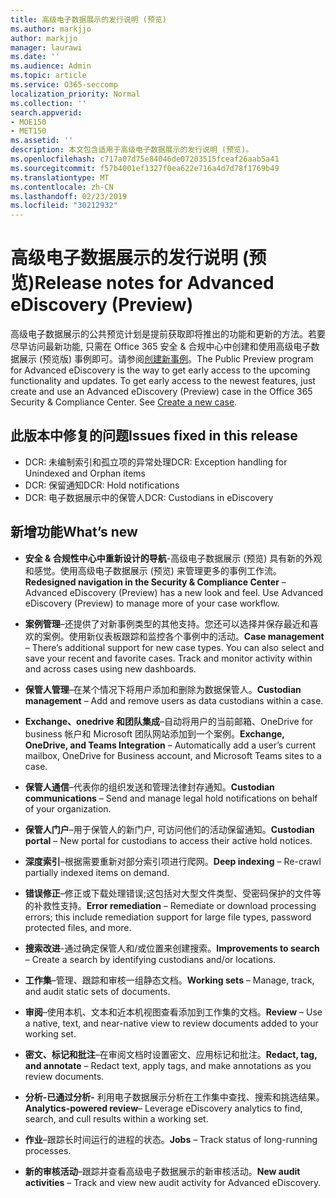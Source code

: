```yaml
---
title: 高级电子数据展示的发行说明 (预览)
ms.author: markjjo
author: markjjo
manager: laurawi
ms.date: ''
ms.audience: Admin
ms.topic: article
ms.service: O365-seccomp
localization_priority: Normal
ms.collection: ''
search.appverid:
- MOE150
- MET150
ms.assetid: ''
description: 本文包含适用于高级电子数据展示的发行说明 (预览)。
ms.openlocfilehash: c717a07d75e84046de07203515fceaf26aab5a41
ms.sourcegitcommit: f57b4001ef1327f0ea622e716a4d7d78f1769b49
ms.translationtype: MT
ms.contentlocale: zh-CN
ms.lasthandoff: 02/23/2019
ms.locfileid: "30212932"
---
```

# <a name="release-notes-for-advanced-ediscovery-preview"></a><span data-ttu-id="3c2b7-103">高级电子数据展示的发行说明 (预览)</span><span class="sxs-lookup"><span data-stu-id="3c2b7-103">Release notes for Advanced eDiscovery (Preview)</span></span>

<span data-ttu-id="3c2b7-p101">高级电子数据展示的公共预览计划是提前获取即将推出的功能和更新的方法。若要尽早访问最新功能, 只需在 Office 365 安全 & 合规中心中创建和使用高级电子数据展示 (预览版) 事例即可。请参阅[创建新事例](create-new-ediscovery-case.md)。</span><span class="sxs-lookup"><span data-stu-id="3c2b7-p101">The Public Preview program for Advanced eDiscovery is the way to get early access to the upcoming functionality and updates. To get early access to the newest features, just create and use an Advanced eDiscovery (Preview) case in the Office 365 Security & Compliance Center. See [Create a new case](create-new-ediscovery-case.md).</span></span>

## <a name="issues-fixed-in-this-release"></a><span data-ttu-id="3c2b7-107">此版本中修复的问题</span><span class="sxs-lookup"><span data-stu-id="3c2b7-107">Issues fixed in this release</span></span>

- <span data-ttu-id="3c2b7-108">DCR: 未编制索引和孤立项的异常处理</span><span class="sxs-lookup"><span data-stu-id="3c2b7-108">DCR: Exception handling for Unindexed and Orphan items</span></span>
- <span data-ttu-id="3c2b7-109">DCR: 保留通知</span><span class="sxs-lookup"><span data-stu-id="3c2b7-109">DCR: Hold notifications</span></span>
- <span data-ttu-id="3c2b7-110">DCR: 电子数据展示中的保管人</span><span class="sxs-lookup"><span data-stu-id="3c2b7-110">DCR: Custodians in eDiscovery</span></span>

## <a name="whats-new"></a><span data-ttu-id="3c2b7-111">新增功能</span><span class="sxs-lookup"><span data-stu-id="3c2b7-111">What’s new</span></span>

- <span data-ttu-id="3c2b7-p102">**安全 & 合规性中心中重新设计的导航**-高级电子数据展示 (预览) 具有新的外观和感觉。使用高级电子数据展示 (预览) 来管理更多的事例工作流。</span><span class="sxs-lookup"><span data-stu-id="3c2b7-p102">**Redesigned navigation in the Security & Compliance Center** – Advanced eDiscovery (Preview) has a new look and feel. Use Advanced eDiscovery (Preview) to manage more of your case workflow.</span></span>

- <span data-ttu-id="3c2b7-p103">**案例管理**–还提供了对新事例类型的其他支持。您还可以选择并保存最近和喜欢的案例。使用新仪表板跟踪和监控各个事例中的活动。</span><span class="sxs-lookup"><span data-stu-id="3c2b7-p103">**Case management** – There’s additional support for new case types. You can also select and save your recent and favorite cases. Track and monitor activity within and across cases using new dashboards.</span></span>

- <span data-ttu-id="3c2b7-117">**保管人管理**–在某个情况下将用户添加和删除为数据保管人。</span><span class="sxs-lookup"><span data-stu-id="3c2b7-117">**Custodian management** – Add and remove users as data custodians within a case.</span></span>

- <span data-ttu-id="3c2b7-118">**Exchange、onedrive 和团队集成**–自动将用户的当前邮箱、OneDrive for business 帐户和 Microsoft 团队网站添加到一个案例。</span><span class="sxs-lookup"><span data-stu-id="3c2b7-118">**Exchange, OneDrive, and Teams Integration** – Automatically add a user’s current mailbox, OneDrive for Business account, and Microsoft Teams sites to a case.</span></span> 

- <span data-ttu-id="3c2b7-119">**保管人通信**–代表你的组织发送和管理法律封存通知。</span><span class="sxs-lookup"><span data-stu-id="3c2b7-119">**Custodian communications** – Send and manage legal hold notifications on behalf of your organization.</span></span>

- <span data-ttu-id="3c2b7-120">**保管人门户**–用于保管人的新门户, 可访问他们的活动保留通知。</span><span class="sxs-lookup"><span data-stu-id="3c2b7-120">**Custodian portal** – New portal for custodians to access their active hold notices.</span></span>

- <span data-ttu-id="3c2b7-121">**深度索引**–根据需要重新对部分索引项进行爬网。</span><span class="sxs-lookup"><span data-stu-id="3c2b7-121">**Deep indexing** – Re-crawl partially indexed items on demand.</span></span>

- <span data-ttu-id="3c2b7-122">**错误修正**–修正或下载处理错误;这包括对大型文件类型、受密码保护的文件等的补救性支持。</span><span class="sxs-lookup"><span data-stu-id="3c2b7-122">**Error remediation** – Remediate or download processing errors; this include remediation support for large file types, password protected files, and more.</span></span> 

- <span data-ttu-id="3c2b7-123">**搜索改进**-通过确定保管人和/或位置来创建搜索。</span><span class="sxs-lookup"><span data-stu-id="3c2b7-123">**Improvements to search** – Create a search by identifying custodians and/or locations.</span></span>

- <span data-ttu-id="3c2b7-124">**工作集**–管理、跟踪和审核一组静态文档。</span><span class="sxs-lookup"><span data-stu-id="3c2b7-124">**Working sets** – Manage, track, and audit static sets of documents.</span></span>

- <span data-ttu-id="3c2b7-125">**审阅**–使用本机、文本和近本机视图查看添加到工作集的文档。</span><span class="sxs-lookup"><span data-stu-id="3c2b7-125">**Review** – Use a native, text, and near-native view to review documents added to your working set.</span></span>

- <span data-ttu-id="3c2b7-126">**密文、标记和批注**–在审阅文档时设置密文、应用标记和批注。</span><span class="sxs-lookup"><span data-stu-id="3c2b7-126">**Redact, tag, and annotate** – Redact text, apply tags, and make annotations as you review documents.</span></span>
  
- <span data-ttu-id="3c2b7-127">**分析-已通过分析-** 利用电子数据展示分析在工作集中查找、搜索和挑选结果。</span><span class="sxs-lookup"><span data-stu-id="3c2b7-127">**Analytics-powered review**– Leverage eDiscovery analytics to find, search, and cull results within a working set.</span></span>

- <span data-ttu-id="3c2b7-128">**作业**–跟踪长时间运行的进程的状态。</span><span class="sxs-lookup"><span data-stu-id="3c2b7-128">**Jobs** – Track status of long-running processes.</span></span>

- <span data-ttu-id="3c2b7-129">**新的审核活动**–跟踪并查看高级电子数据展示的新审核活动。</span><span class="sxs-lookup"><span data-stu-id="3c2b7-129">**New audit activities** – Track and view new audit activity for Advanced eDiscovery.</span></span>
